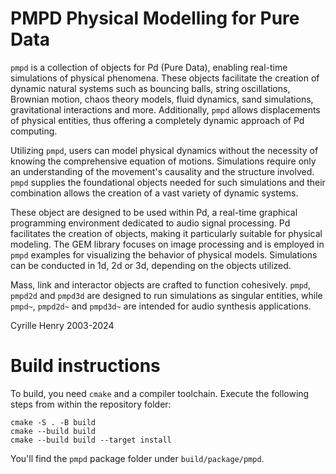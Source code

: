 PMPD Physical Modelling for Pure Data
=====================================

`pmpd` is a collection of objects for Pd (Pure Data), enabling real-time simulations of physical phenomena. These objects facilitate the creation of dynamic natural systems such as bouncing balls, string oscillations, Brownian motion, chaos theory models, fluid dynamics, sand simulations, gravitational interactions and more. Additionally, `pmpd` allows displacements of physical entities, thus offering a completely dynamic approach of Pd computing.

Utilizing `pmpd`, users can model physical dynamics without the necessity of knowing the comprehensive equation of motions. Simulations require only an understanding of the movement's causality and the structure involved. `pmpd` supplies the foundational objects needed for such simulations and their combination allows the creation of a vast variety of dynamic systems.

These object are designed to be used within Pd, a real-time graphical programming environment dedicated to audio signal processing. Pd facilitates the creation of objects, making it particularly suitable for physical modeling. The GEM library focuses on image processing and is employed in `pmpd` examples for visualizing the behavior of physical models. Simulations can be conducted in 1d, 2d or 3d, depending on the objects utilized.

Mass, link and interactor objects are crafted to function cohesively. 
`pmpd`, `pmpd2d` and `pmpd3d` are designed to run simulations as singular entities,
while `pmpd~`, `pmpd2d~` and `pmpd3d~` are intended for audio synthesis applications.

Cyrille Henry 2003-2024

Build instructions
==================

To build, you need `cmake` and a compiler toolchain. Execute the following steps from within the repository folder:

    cmake -S . -B build 
    cmake --build build
    cmake --build build --target install

You'll find the `pmpd` package folder under `build/package/pmpd`.
